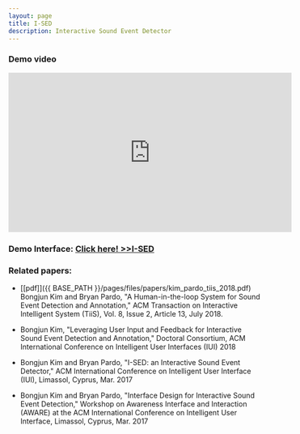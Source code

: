 ```yaml
---
layout: page
title: I-SED
description: Interactive Sound Event Detector
---
```


### Demo video
<iframe width="560" height="315" src="https://www.youtube.com/embed/Ss2eGSW4_4w" frameborder="0" allow="accelerometer; autoplay; encrypted-media; gyroscope; picture-in-picture" allowfullscreen></iframe>

### Demo Interface: [Click here! >>I-SED](http://54.68.168.116/)


### Related papers:
* [[pdf]]({{ BASE_PATH }}/pages/files/papers/kim_pardo_tiis_2018.pdf) Bongjun Kim and Bryan Pardo, "A Human-in-the-loop System for Sound Event Detection and Annotation," ACM Transaction on Interactive Intelligent System (TiiS), Vol. 8, Issue 2, Article 13, July 2018.

* Bongjun Kim, "Leveraging User Input and Feedback for Interactive Sound Event Detection and Annotation," Doctoral Consortium, ACM International Conference on Intelligent User Interfaces (IUI) 2018

* Bongjun Kim and Bryan Pardo, "I-SED: an Interactive Sound Event Detector," ACM International Conference on Intelligent User Interface (IUI), Limassol, Cyprus, Mar. 2017

* Bongjun Kim and Bryan Pardo, "Interface Design for Interactive Sound Event Detection," Workshop on Awareness Interface and Interaction (AWARE) at the ACM International Conference on Intelligent User Interface, Limassol, Cyprus, Mar. 2017

